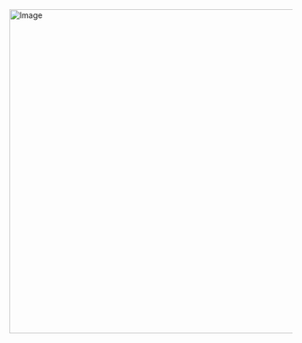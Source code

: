<img width="1297" height="576" alt="Image" src="https://github.com/user-attachments/assets/c735f82c-c21f-4524-b98c-a3b6fe478ab9" />
